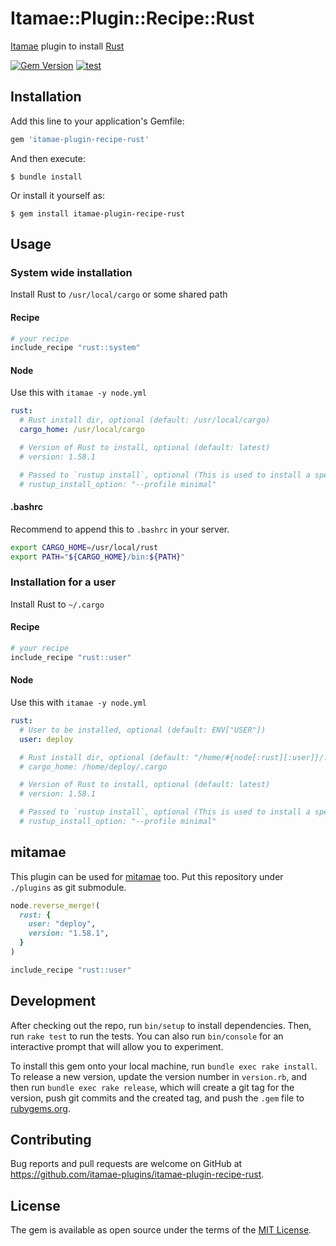 # Itamae::Plugin::Recipe::Rust
[Itamae](https://github.com/itamae-kitchen/itamae) plugin to install [Rust](https://www.rust-lang.org/)

[![Gem Version](https://badge.fury.io/rb/itamae-plugin-recipe-rust.svg)](https://badge.fury.io/rb/itamae-plugin-recipe-rust)
[![test](https://github.com/itamae-plugins/itamae-plugin-recipe-rust/actions/workflows/test.yml/badge.svg)](https://github.com/itamae-plugins/itamae-plugin-recipe-rust/actions/workflows/test.yml)

## Installation

Add this line to your application's Gemfile:

```ruby
gem 'itamae-plugin-recipe-rust'
```

And then execute:

    $ bundle install

Or install it yourself as:

    $ gem install itamae-plugin-recipe-rust

## Usage

### System wide installation
Install Rust to `/usr/local/cargo` or some shared path

#### Recipe
```ruby
# your recipe
include_recipe "rust::system"
```

#### Node
Use this with `itamae -y node.yml`

```yaml
rust:
  # Rust install dir, optional (default: /usr/local/cargo)
  cargo_home: /usr/local/cargo

  # Version of Rust to install, optional (default: latest)
  # version: 1.58.1

  # Passed to `rustup install`, optional (This is used to install a specific version of Rust)
  # rustup_install_option: "--profile minimal"
```

#### .bashrc
Recommend to append this to `.bashrc` in your server.

```bash
export CARGO_HOME=/usr/local/rust
export PATH="${CARGO_HOME}/bin:${PATH}"
```

### Installation for a user
Install Rust to `~/.cargo`

#### Recipe
```ruby
# your recipe
include_recipe "rust::user"
```

#### Node
Use this with `itamae -y node.yml`

```yaml
rust:
  # User to be installed, optional (default: ENV["USER"])
  user: deploy

  # Rust install dir, optional (default: "/home/#{node[:rust][:user]}/.cargo" or "/Users/#{node[:rust][:user]}/.cargo" (MacOS))
  # cargo_home: /home/deploy/.cargo

  # Version of Rust to install, optional (default: latest)
  # version: 1.58.1

  # Passed to `rustup install`, optional (This is used to install a specific version of Rust)
  # rustup_install_option: "--profile minimal"
```

## mitamae
This plugin can be used for [mitamae](https://github.com/itamae-kitchen/mitamae) too. Put this repository under `./plugins` as git submodule.

```ruby
node.reverse_merge!(
  rust: {
    user: "deploy",
    version: "1.58.1",
  }
)

include_recipe "rust::user"
```

## Development

After checking out the repo, run `bin/setup` to install dependencies. Then, run `rake test` to run the tests. You can also run `bin/console` for an interactive prompt that will allow you to experiment.

To install this gem onto your local machine, run `bundle exec rake install`. To release a new version, update the version number in `version.rb`, and then run `bundle exec rake release`, which will create a git tag for the version, push git commits and the created tag, and push the `.gem` file to [rubygems.org](https://rubygems.org).

## Contributing

Bug reports and pull requests are welcome on GitHub at https://github.com/itamae-plugins/itamae-plugin-recipe-rust.

## License

The gem is available as open source under the terms of the [MIT License](https://opensource.org/licenses/MIT).
